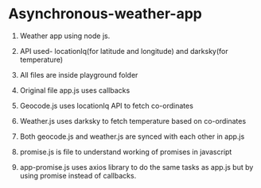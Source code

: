 # Asynchronous-weather-app
1. Weather app using node js. 

2. API used- locationIq(for latitude and longitude) and darksky(for temperature)

3. All files are inside playground folder

4. Original file app.js uses callbacks
 
5. Geocode.js uses locationIq API to fetch co-ordinates
 
6. Weather.js uses darksky to fetch temperature based on co-ordinates
 
7. Both geocode.js and weather.js are synced with each other in app.js
 
8. promise.js is file to understand working of promises in javascript

9. app-promise.js uses axios library to do the same tasks as app.js but by using promise instead of callbacks.
